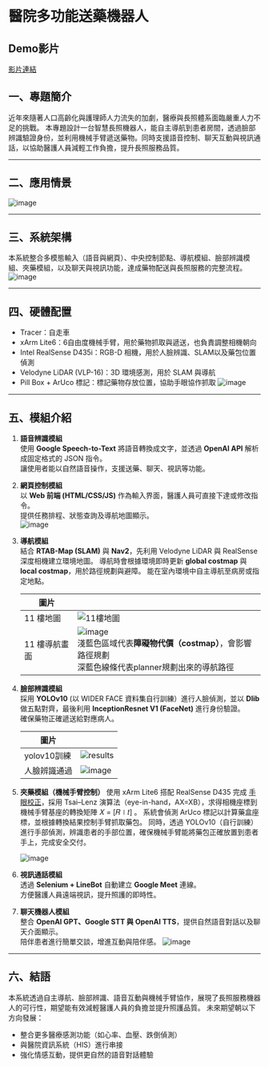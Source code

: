 # 醫院多功能送藥機器人 


## Demo影片
[影片連結](https://youtu.be/UA9hmdtO8JE?si=tcyx1zMHwtMPFO8q)

## 一、專題簡介
近年來隨著人口高齡化與護理師人力流失的加劇，醫療與長照體系面臨嚴重人力不足的挑戰。
本專題設計一台智慧長照機器人，能自主導航到患者房間，透過臉部辨識驗證身份，並利用機械手臂遞送藥物。同時支援語音控制、聊天互動與視訊通話，以協助醫護人員減輕工作負擔，提升長照服務品質。

---

## 二、應用情景
![image](https://hackmd.io/_uploads/BJj7wMDogg.png)


---

## 三、系統架構
本系統整合多模態輸入（語音與網頁）、中央控制節點、導航模組、臉部辨識模組、夾藥模組，以及聊天與視訊功能，達成藥物配送與長照服務的完整流程。
![image](https://hackmd.io/_uploads/rJMQIGDjxe.png)

---

## 四、硬體配置
* Tracer：自走車
* xArm Lite6：6自由度機械手臂，用於藥物抓取與遞送，也負責調整相機朝向
* Intel RealSense D435i：RGB-D 相機，用於人臉辨識、SLAM以及藥包位置偵測
* Velodyne LiDAR (VLP-16)：3D 環境感測，用於 SLAM 與導航
* Pill Box + ArUco 標記：標記藥物存放位置，協助手眼協作抓取
![image](https://hackmd.io/_uploads/BJHpvGvjgx.png)

---

## 五、模組介紹

1. **語音辨識模組**  
   使用 **Google Speech-to-Text** 將語音轉換成文字，並透過 **OpenAI API** 解析成固定格式的 JSON 指令。  
   讓使用者能以自然語音操作，支援送藥、聊天、視訊等功能。  

2. **網頁控制模組**  
   以 **Web 前端 (HTML/CSS/JS)** 作為輸入界面，醫護人員可直接下達或修改指令。  
   提供任務排程、狀態查詢及導航地圖顯示。  
   ![image](https://hackmd.io/_uploads/HJxsCGwslx.png)


3. **導航模組**  
   結合 **RTAB-Map (SLAM)** 與 **Nav2**，先利用 Velodyne LiDAR 與 RealSense 深度相機建立環境地圖。
導航時會根據環境即時更新 **global costmap** 與 **local costmap**，用於路徑規劃與避障。
能在室內環境中自主導航至病房或指定地點。  

    | 圖片 |  |
    |------|----------|
    | 11 樓地圖 | ![11樓地圖](https://hackmd.io/_uploads/rkawJmPsee.png) |
    | 11 樓導航畫面  | ![image](https://hackmd.io/_uploads/B1gDFnwoex.png)<br>淺藍色區域代表**障礙物代價（costmap）**，會影響路徑規劃 <br> 深藍色線條代表planner規劃出來的導航路徑|




4. **臉部辨識模組**  
   採用 **YOLOv10** (以 WIDER FACE 資料集自行訓練）進行人臉偵測，並以 **Dlib** 做五點對齊，最後利用 **InceptionResnet V1 (FaceNet)** 進行身份驗證。  
   確保藥物正確遞送給對應病人。  
   
    | 圖片 |  |
    |------|----------|
    | yolov10訓練 | ![results](https://hackmd.io/_uploads/rJ9b7CDiel.png) |
    | 人臉辨識通過  | ![image](https://hackmd.io/_uploads/Bk7UTaPjlg.png) |


5. **夾藥模組（機械手臂控制）** 
    使用 xArm Lite6 搭配 RealSense D435 完成 [手眼校正](https://youtu.be/MsT9OtA3d_w?si=70Rc7QNobzVqoryr)，採用 Tsai–Lenz 演算法（eye-in-hand，AX=XB），求得相機座標到機械手臂基座的轉換矩陣 𝑋 = [𝑅∣𝑡] 。
系統會偵測 ArUco 標記以計算藥盒座標，並根據轉換結果控制手臂抓取藥包。
同時，透過 YOLOv10（自行訓練）進行手部偵測，辨識患者的手部位置，確保機械手臂能將藥包正確放置到患者手上，完成安全交付。 
   
    ![image](https://hackmd.io/_uploads/BJjm_Rvseg.png)

6. **視訊通話模組**  
   透過 **Selenium + LineBot** 自動建立 **Google Meet** 連線。  
   方便醫護人員遠端視訊，提升照護的即時性。  

7. **聊天機器人模組**  
   整合 **OpenAI GPT、Google STT 與 OpenAI TTS**，提供自然語音對話以及聊天介面顯示。  
   陪伴患者進行簡單交談，增進互動與陪伴感。
   ![image](https://hackmd.io/_uploads/r1p2o6Diex.png)


   

---

## 六、結語
本系統透過自主導航、臉部辨識、語音互動與機械手臂協作，展現了長照服務機器人的可行性，期望能有效減輕醫護人員的負擔並提升照護品質。
未來期望朝以下方向發展：
*    整合更多醫療感測功能（如心率、血壓、跌倒偵測）
*    與醫院資訊系統（HIS）進行串接
*    強化情感互動，提供更自然的語音對話體驗

